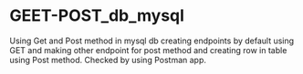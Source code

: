 # GEET-POST_db_mysql
Using Get and Post method in mysql db creating endpoints by default using  GET and making other endpoint for post method and creating row in table using Post method. Checked by using Postman app.
